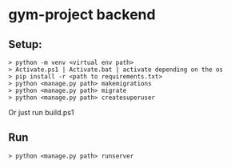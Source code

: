 # gym-project backend

## Setup:
    > python -m venv <virtual env path>  
    > Activate.ps1 | Activate.bat | activate depending on the os  
    > pip install -r <path to requirements.txt>  
    > python <manage.py path> makemigrations
    > python <manage.py path> migrate
    > python <manage.py path> createsuperuser  

Or just run build.ps1

## Run  
    > python <manage.py path> runserver


 
